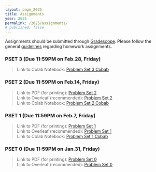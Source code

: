 ```yaml
---
layout: page_2025
title: Assignments
year: 2025
permalink: /2025/assignments/
# published: false
---
```


Assignments should be submitted through [Gradescope](https://www.gradescope.com/courses/967007). Please follow the general [guidelines](https://cos485.github.io/2025/01/27/homework-guidelines.html) regarding homework assignments.

### PSET 3 (Due 11:59PM on Feb.28, Friday)
> Link to Colab Notebook: [Problem Set 3 Cobab](https://colab.research.google.com/drive/18IA55rdalnbMoXBINIQj6VZX4bym56Np)



### PSET 2 (Due 11:59PM on Feb.14, Friday)

> Link to PDF (for printing): [Problem Set 2](https://drive.google.com/file/d/1NLjvt9Vwokpw6TAhWEbl-EdRexG0b8S0/view?usp=drive_link)\
> Link to Overleaf (recommended): [Problem Set 2](https://www.overleaf.com/read/bngfjcygxmkf#129dfd)\
> Link to Colab Notebook: [Problem Set 2 Cobab](https://colab.research.google.com/drive/1H3-sfWNnEjRsTVBfRIuDuG-chCwjs6tP)


### PSET 1 (Due 11:59PM on Feb.7, Friday)

> Link to PDF (for printing): [Problem Set 1](https://drive.google.com/file/d/1mDwxDUvOWXXvutW7y16u2pTcdJI4YLVS/view?usp=drive_link)\
> Link to Overleaf (recommended): [Problem Set 1](https://www.overleaf.com/read/cbnvqyqrtbhp#ad4818)\
> Link to Colab Notebook: [Problem Set 1 Cobab](https://colab.research.google.com/drive/1O9X6aGeh1ELzoZ6FvFOvHBXstg4Xx7zz)


### PSET 0 (Due 11:59PM on Jan.31, Friday)

> Link to PDF (for printing): [Problem Set 0](https://drive.google.com/file/d/1fpR8_yroZDgaziwb-BxRfFCG4MuoEsOo/view?usp=drive_link)\
> Link to Overleaf (recommended): [Problem Set 0](https://www.overleaf.com/read/gpxkbqcydwtq#9ae35d)
